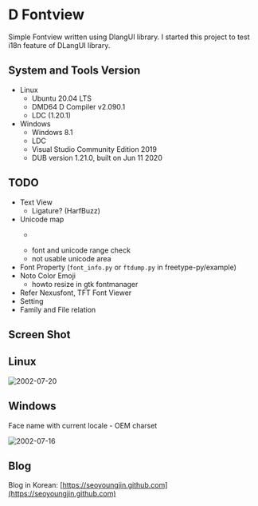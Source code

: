 D Fontview
==========

Simple Fontview written using DlangUI library.
I started this project to test i18n feature of DLangUI library.

## System and Tools Version

- Linux
  - Ubuntu 20.04 LTS
  - DMD64 D Compiler v2.090.1
  - LDC (1.20.1)
- Windows
  - Windows 8.1
  - LDC
  - Visual Studio Community Edition 2019
  - DUB version 1.21.0, built on Jun 11 2020

## TODO

- Text View
  - Ligature? (HarfBuzz)
- Unicode map
  - ~~~tooltip~~~
  - font and unicode range check
  - not usable unicode area
- Font Property (`font_info.py` or `ftdump.py` in freetype-py/example)
- Noto Color Emoji
  - howto resize in gtk fontmanager
- Refer Nexusfont, TFT Font Viewer
- Setting
- Family and File relation

Screen Shot
-----------

## Linux

![2002-07-20](https://seoyoungjin.github.com/screenshot/dfontview/20200730_pangram.png)

## Windows

Face name with current locale - OEM charset

![2002-07-16](https://seoyoungjin.github.com/screenshot/dfontview/20200716_gungseo_win.png)

Blog
----

Blog in Korean: [https://seoyoungjin.github.com](https://seoyoungjin.github.com)
